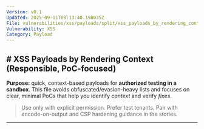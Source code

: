 ```yaml
---
Version: v0.1
Updated: 2025-09-11T08:13:40.198035Z
File: vulnerabilities/xss/payloads/split/xss_payloads_by_rendering_context_responsible_poc-focused.md
Vulnerability: XSS
Category: Payload
---
```

## # XSS Payloads by Rendering Context (Responsible, PoC-focused)
**Purpose:** quick, context-based payloads for **authorized testing in a sandbox**. This file avoids obfuscated/evasion-heavy lists and focuses on clear, minimal PoCs that help you identify *context* and verify *fixes*.

> Use only with explicit permission. Prefer test tenants. Pair with encode-on-output and CSP hardening guidance in the stories.

---